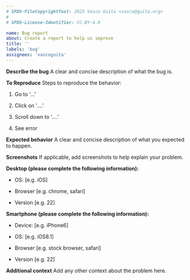 ```yaml
---
# SPDX-FileCopyrightText: 2023 Vasco Guita <vasco@guita.org>
#
# SPDX-License-Identifier: CC-BY-4.0

name: Bug report
about: Create a report to help us improve
title: ''
labels: 'bug'
assignees: 'vascoguita'
---
```


**Describe the bug**
A clear and concise description of what the bug is.

**To Reproduce**
Steps to reproduce the behavior:

1. Go to '...'

2. Click on '....'

3. Scroll down to '....'

4. See error

**Expected behavior**
A clear and concise description of what you expected to happen.

**Screenshots**
If applicable, add screenshots to help explain your problem.

**Desktop (please complete the following information):**

- OS: [e.g. iOS]

- Browser [e.g. chrome, safari]

- Version [e.g. 22]

**Smartphone (please complete the following information):**

- Device: [e.g. iPhone6]

- OS: [e.g. iOS8.1]

- Browser [e.g. stock browser, safari]

- Version [e.g. 22]

**Additional context**
Add any other context about the problem here.
